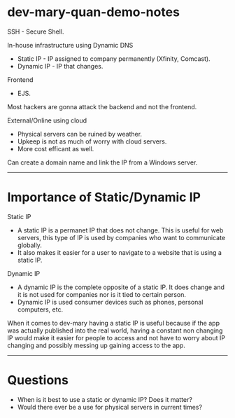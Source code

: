# dev-mary-quan-demo-notes

SSH - Secure Shell.

In-house infrastructure using Dynamic DNS
- Static IP - IP assigned to company permanently (Xfinity, Comcast).
- Dynamic IP - IP that changes.

Frontend
- EJS.

Most hackers are gonna attack the backend and not the frontend.

External/Online using cloud
- Physical servers can be ruined by weather.
- Upkeep is not as much of worry with cloud servers.
- More cost efficant as well.

Can create a domain name and link the IP from a Windows server.

------------------------------------------------
# Importance of Static/Dynamic IP

Static IP
- A static IP is a permanet IP that does not change. This is useful for web servers, this type of IP is used by companies who want to communicate globally.
- It also makes it easier for a user to navigate to a website that is using a static IP.

Dynamic IP 
- A dynamic IP is the complete opposite of a static IP. It does change and it is not used for companies nor is it tied to certain person.
- Dynamic IP is used consumer devices such as phones, personal computers, etc.

When it comes to dev-mary having a static IP is useful because if the app was actually published into the real world, having a constant non changing IP would make it easier for people to access and not have to worry about IP changing and possibly messing up gaining access to the app.

----
# Questions

- When is it best to use a static or dynamic IP? Does it matter?
- Would there ever be a use for physical servers in current times? 
